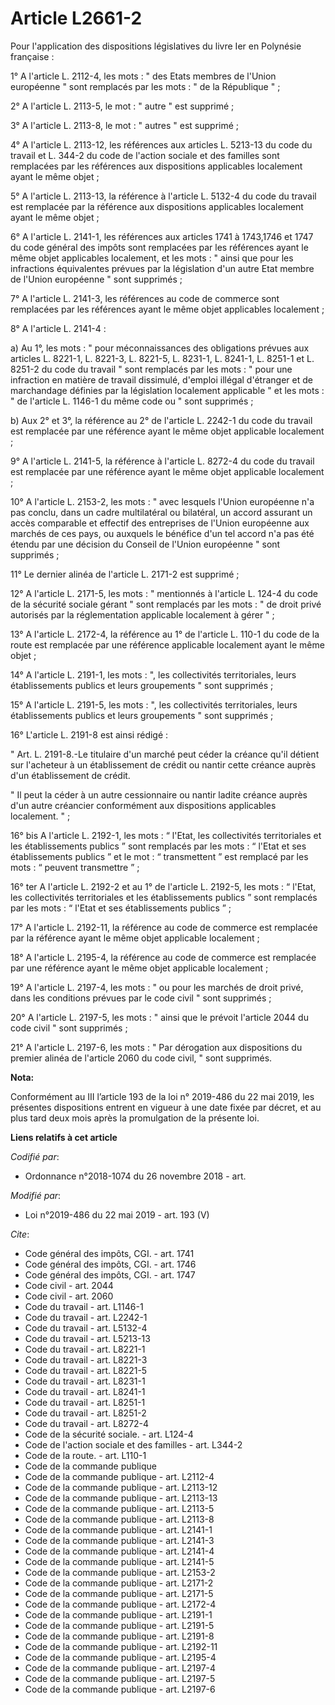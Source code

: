 # Article L2661-2

Pour l'application des dispositions législatives du livre Ier en Polynésie française :

1° A l'article L. 2112-4, les mots : " des Etats membres de l'Union européenne " sont remplacés par les mots : " de la
République " ;

2° A l'article L. 2113-5, le mot : " autre " est supprimé ;

3° A l'article L. 2113-8, le mot : " autres " est supprimé ;

4° A l'article L. 2113-12, les références aux articles L. 5213-13 du code du travail et L. 344-2 du code de l'action sociale
et des familles sont remplacées par les références aux dispositions applicables localement ayant le même objet ;

5° A l'article L. 2113-13, la référence à l'article L. 5132-4 du code du travail est remplacée par la référence aux
dispositions applicables localement ayant le même objet ;

6° A l'article L. 2141-1, les références aux articles 1741 à 1743,1746 et 1747 du code général des impôts sont remplacées par
les références ayant le même objet applicables localement, et les mots : " ainsi que pour les infractions équivalentes
prévues par la législation d'un autre Etat membre de l'Union européenne " sont supprimés ;

7° A l'article L. 2141-3, les références au code de commerce sont remplacées par les références ayant le même objet
applicables localement ;

8° A l'article L. 2141-4 :

a) Au 1°, les mots : " pour méconnaissances des obligations prévues aux articles L. 8221-1, L. 8221-3, L. 8221-5, L. 8231-1,
L. 8241-1, L. 8251-1 et L. 8251-2 du code du travail " sont remplacés par les mots : " pour une infraction en matière de
travail dissimulé, d'emploi illégal d'étranger et de marchandage définies par la législation localement applicable " et les
mots : " de l'article L. 1146-1 du même code ou " sont supprimés ;

b) Aux 2° et 3°, la référence au 2° de l'article L. 2242-1 du code du travail est remplacée par une référence ayant le même
objet applicable localement ;

9° A l'article L. 2141-5, la référence à l'article L. 8272-4 du code du travail est remplacée par une référence ayant le même
objet applicable localement ;

10° A l'article L. 2153-2, les mots : " avec lesquels l'Union européenne n'a pas conclu, dans un cadre multilatéral ou
bilatéral, un accord assurant un accès comparable et effectif des entreprises de l'Union européenne aux marchés de ces pays,
ou auxquels le bénéfice d'un tel accord n'a pas été étendu par une décision du Conseil de l'Union européenne " sont
supprimés ;

11° Le dernier alinéa de l'article L. 2171-2 est supprimé ;

12° A l'article L. 2171-5, les mots : " mentionnés à l'article L. 124-4 du code de la sécurité sociale gérant " sont
remplacés par les mots : " de droit privé autorisés par la réglementation applicable localement à gérer " ;

13° A l'article L. 2172-4, la référence au 1° de l'article L. 110-1 du code de la route est remplacée par une référence
applicable localement ayant le même objet ;

14° A l'article L. 2191-1, les mots : ", les collectivités territoriales, leurs établissements publics et leurs groupements "
sont supprimés ;

15° A l'article L. 2191-5, les mots : ", les collectivités territoriales, leurs établissements publics et leurs groupements "
sont supprimés ;

16° L'article L. 2191-8 est ainsi rédigé :

" Art. L. 2191-8.-Le titulaire d'un marché peut céder la créance qu'il détient sur l'acheteur à un établissement de crédit ou
nantir cette créance auprès d'un établissement de crédit.

" Il peut la céder à un autre cessionnaire ou nantir ladite créance auprès d'un autre créancier conformément aux dispositions
applicables localement. " ;

16° bis A l'article L. 2192-1, les mots : “ l'Etat, les collectivités territoriales et les établissements publics ” sont
remplacés par les mots : “ l'Etat et ses établissements publics ” et le mot : “ transmettent ” est remplacé par les mots : “
peuvent transmettre ” ;

16° ter A l'article L. 2192-2 et au 1° de l'article L. 2192-5, les mots : “ l'Etat, les collectivités territoriales et les
établissements publics ” sont remplacés par les mots : “ l'Etat et ses établissements publics ” ;

17° A l'article L. 2192-11, la référence au code de commerce est remplacée par la référence ayant le même objet applicable
localement ;

18° A l'article L. 2195-4, la référence au code de commerce est remplacée par une référence ayant le même objet applicable
localement ;

19° A l'article L. 2197-4, les mots : " ou pour les marchés de droit privé, dans les conditions prévues par le code civil "
sont supprimés ;

20° A l'article L. 2197-5, les mots : " ainsi que le prévoit l'article 2044 du code civil " sont supprimés ;

21° A l'article L. 2197-6, les mots : " Par dérogation aux dispositions du premier alinéa de l'article 2060 du code civil, "
sont supprimés.

**Nota:**

Conformément au III l’article 193 de la loi n° 2019-486 du 22 mai 2019, les présentes dispositions entrent en vigueur à une
date fixée par décret, et au plus tard deux mois après la promulgation de la présente loi.

**Liens relatifs à cet article**

_Codifié par_:

  - Ordonnance n°2018-1074 du 26 novembre 2018 - art.

_Modifié par_:

  - Loi n°2019-486 du 22 mai 2019 - art. 193 (V)

_Cite_:

  - Code général des impôts, CGI. - art. 1741
  - Code général des impôts, CGI. - art. 1746
  - Code général des impôts, CGI. - art. 1747
  - Code civil - art. 2044
  - Code civil - art. 2060
  - Code du travail - art. L1146-1
  - Code du travail - art. L2242-1
  - Code du travail - art. L5132-4
  - Code du travail - art. L5213-13
  - Code du travail - art. L8221-1
  - Code du travail - art. L8221-3
  - Code du travail - art. L8221-5
  - Code du travail - art. L8231-1
  - Code du travail - art. L8241-1
  - Code du travail - art. L8251-1
  - Code du travail - art. L8251-2
  - Code du travail - art. L8272-4
  - Code de la sécurité sociale. - art. L124-4
  - Code de l'action sociale et des familles - art. L344-2
  - Code de la route. - art. L110-1
  - Code de la commande publique
  - Code de la commande publique - art. L2112-4
  - Code de la commande publique - art. L2113-12
  - Code de la commande publique - art. L2113-13
  - Code de la commande publique - art. L2113-5
  - Code de la commande publique - art. L2113-8
  - Code de la commande publique - art. L2141-1
  - Code de la commande publique - art. L2141-3
  - Code de la commande publique - art. L2141-4
  - Code de la commande publique - art. L2141-5
  - Code de la commande publique - art. L2153-2
  - Code de la commande publique - art. L2171-2
  - Code de la commande publique - art. L2171-5
  - Code de la commande publique - art. L2172-4
  - Code de la commande publique - art. L2191-1
  - Code de la commande publique - art. L2191-5
  - Code de la commande publique - art. L2191-8
  - Code de la commande publique - art. L2192-11
  - Code de la commande publique - art. L2195-4
  - Code de la commande publique - art. L2197-4
  - Code de la commande publique - art. L2197-5
  - Code de la commande publique - art. L2197-6
